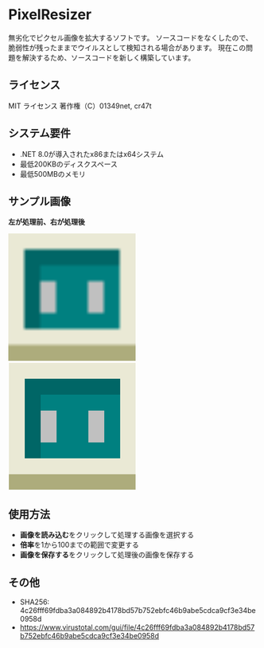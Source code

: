 # PixelResizer
無劣化でピクセル画像を拡大するソフトです。
ソースコードをなくしたので、脆弱性が残ったままでウイルスとして検知される場合があります。
現在この問題を解決するため、ソースコードを新しく構築しています。

## ライセンス
MIT ライセンス
著作権（C）01349net, cr47t

## システム要件
* .NET 8.0が導入されたx86またはx64システム
* 最低200KBのディスクスペース
* 最低500MBのメモリ

## サンプル画像
**左が処理前、右が処理後**

<p>
<img width="256" height="256" alt="処理前" src="before.png" />
<img width="256" height="256" alt="処理後" src="after.png" />
</p>

## 使用方法
* **画像を読み込む**をクリックして処理する画像を選択する
* **倍率**を1から100までの範囲で変更する
* **画像を保存する**をクリックして処理後の画像を保存する

## その他
* SHA256: 4c26fff69fdba3a084892b4178bd57b752ebfc46b9abe5cdca9cf3e34be0958d
* https://www.virustotal.com/gui/file/4c26fff69fdba3a084892b4178bd57b752ebfc46b9abe5cdca9cf3e34be0958d
